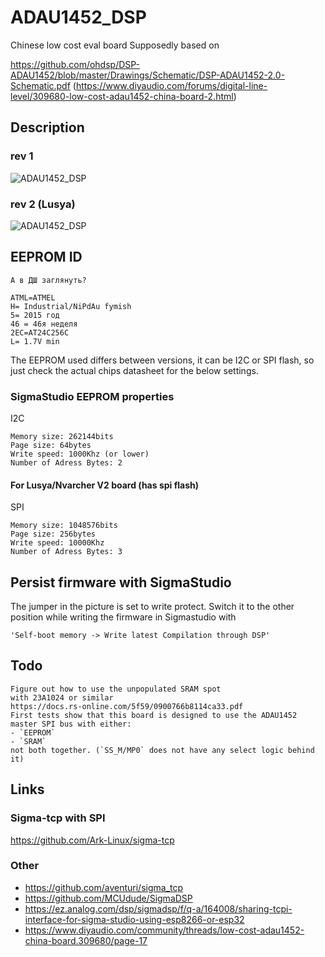 # ADAU1452_DSP
Chinese low cost eval board
Supposedly based on 

https://github.com/ohdsp/DSP-ADAU1452/blob/master/Drawings/Schematic/DSP-ADAU1452-2.0-Schematic.pdf
(https://www.diyaudio.com/forums/digital-line-level/309680-low-cost-adau1452-china-board-2.html)

## Description

### rev 1
![ADAU1452_DSP](https://raw.githubusercontent.com/tecteun/ADAU1452_DSP/master/board.jpg "Logo ADAU1452_DSP")

### rev 2 (Lusya)
![ADAU1452_DSP](https://raw.githubusercontent.com/tecteun/ADAU1452_DSP/master/board2.jpg "Logo ADAU1452_DSP")


## EEPROM ID
    А в ДШ заглянуть?

    ATML=ATMEL
    H= Industrial/NiPdAu fymish
    5= 2015 год
    46 = 46я неделя
    2EC=AT24C256C
    L= 1.7V min

The EEPROM used differs between versions, it can be I2C or SPI flash, so just check the actual chips datasheet for the below settings.

### SigmaStudio EEPROM properties

I2C

    Memory size: 262144bits
    Page size: 64bytes
    Write speed: 1000Khz (or lower)
    Number of Adress Bytes: 2

#### For Lusya/Nvarcher V2 board (has spi flash)

SPI
	
	Memory size: 1048576bits
    Page size: 256bytes
    Write speed: 10000Khz 
    Number of Adress Bytes: 3

## Persist firmware with SigmaStudio

The jumper in the picture is set to write protect.
Switch it to the other position while writing the firmware in Sigmastudio with

	'Self-boot memory -> Write latest Compilation through DSP'



## Todo

    Figure out how to use the unpopulated SRAM spot
    with 23A1024 or similar
    https://docs.rs-online.com/5f59/0900766b8114ca33.pdf
    First tests show that this board is designed to use the ADAU1452 master SPI bus with either:
    - `EEPROM`
    - `SRAM`
    not both together. (`SS_M/MP0` does not have any select logic behind it)

## Links

### Sigma-tcp with SPI

https://github.com/Ark-Linux/sigma-tcp

### Other

- https://github.com/aventuri/sigma_tcp
- https://github.com/MCUdude/SigmaDSP
- https://ez.analog.com/dsp/sigmadsp/f/q-a/164008/sharing-tcpi-interface-for-sigma-studio-using-esp8266-or-esp32
- https://www.diyaudio.com/community/threads/low-cost-adau1452-china-board.309680/page-17
